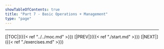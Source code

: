 ```yaml
---
showTableOfContents: true
title: "Part 7 - Basic Operations + Management"
type: "page"
---
```



---
[|TOC|]({{< ref "../../moc.md" >}})
[|PREV|]({{< ref "./start.md" >}})
[|NEXT|]({{< ref "./exercises.md" >}})

